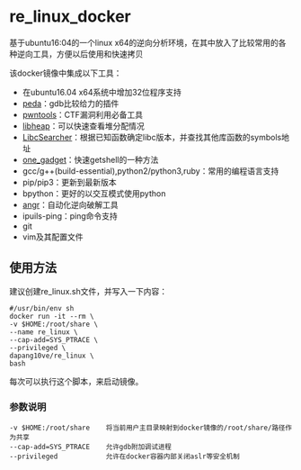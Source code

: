 # re_linux_docker
基于ubuntu16:04的一个linux x64的逆向分析环境，在其中放入了比较常用的各种逆向工具，方便以后使用和快速拷贝

该docker镜像中集成以下工具：
- 在ubuntu16.04 x64系统中增加32位程序支持
- [peda](https://github.com/longld/peda)：gdb比较给力的插件
- [pwntools](https://github.com/Gallopsled/pwntools)：CTF漏洞利用必备工具
- [libheap](https://github.com/cloudburst/libheap)：可以快速查看堆分配情况
- [LibcSearcher](https://github.com/lieanu/LibcSearcher)：根据已知函数确定libc版本，并查找其他库函数的symbols地址
- [one_gadget](https://github.com/david942j/one_gadget)：快速getshell的一种方法
- gcc/g++(build-essential),python2/python3,ruby：常用的编程语言支持
- pip/pip3：更新到最新版本
- bpython：更好的以交互模式使用python
- [angr](https://github.com/angr)：自动化逆向破解工具
- ipuils-ping：ping命令支持
- git
- vim及其配置文件

## 使用方法
建议创建re_linux.sh文件，并写入一下内容：
```
#/usr/bin/env sh
docker run -it --rm \
-v $HOME:/root/share \
--name re_linux \
--cap-add=SYS_PTRACE \
--privileged \
dapang10ve/re_linux \
bash
```
每次可以执行这个脚本，来启动镜像。

### 参数说明
```
-v $HOME:/root/share    将当前用户主目录映射到docker镜像的/root/share/路径作为共享
--cap-add=SYS_PTRACE    允许gdb附加调试进程
--privileged            允许在docker容器内部关闭aslr等安全机制
```
